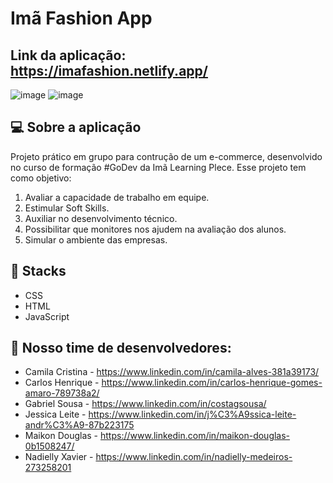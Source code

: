 # Imã Fashion App

## Link da aplicação: https://imafashion.netlify.app/

![image](https://user-images.githubusercontent.com/92322675/182160807-55f27c52-bb3c-46cd-949a-9b8368aa36fc.png)
![image](https://user-images.githubusercontent.com/92322675/182160830-130e38ee-ed29-422d-ad9d-02752d4e11ef.png)



## 💻 Sobre a aplicação

Projeto prático em grupo para contrução de um e-commerce, desenvolvido no curso de formação #GoDev da Imã Learning Plece. Esse projeto tem como objetivo: 

1. Avaliar a capacidade de trabalho em equipe.
2. Estimular Soft Skills.
3. Auxiliar no desenvolvimento técnico.
4. Possibilitar que monitores nos ajudem na avaliação dos alunos.
5. Simular o ambiente das empresas.


## 🚀 Stacks

  * CSS
  * HTML
  * JavaScript
  
## 📱 Nosso time de desenvolvedores:

* Camila Cristina - https://www.linkedin.com/in/camila-alves-381a39173/
* Carlos Henrique - https://www.linkedin.com/in/carlos-henrique-gomes-amaro-789738a2/
* Gabriel Sousa - https://www.linkedin.com/in/costagsousa/
* Jessica Leite - https://www.linkedin.com/in/j%C3%A9ssica-leite-andr%C3%A9-87b223175
* Maikon Douglas - https://www.linkedin.com/in/maikon-douglas-0b1508247/
* Nadielly Xavier - https://www.linkedin.com/in/nadielly-medeiros-273258201

